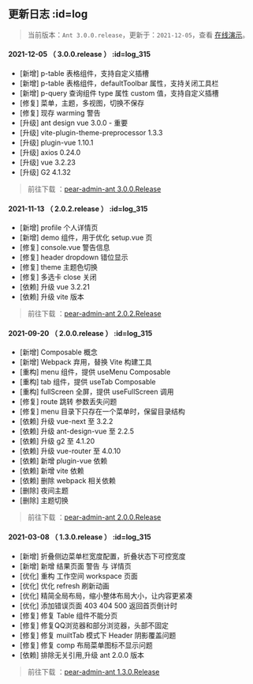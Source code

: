 ## 更新日志   :id=log

> 当前版本：`Ant 3.0.0.release`，更新于：`2021-12-05`，查看 [在线演示](http://ant.pearadmin.com)。

#### 2021-12-05 （ 3.0.0.release ）   :id=log_315

- [新增] p-table 表格组件，支持自定义插槽
- [新增] p-table 表格组件，defaultToolbar 属性，支持关闭工具栏
- [新增] p-query 查询组件 type 属性 custom 值，支持自定义插槽
- [修复] 菜单，主题，多视图，切换不保存
- [修复] 现存 warming 警告
- [升级] ant design vue 3.0.0 - 重要
- [升级] vite-plugin-theme-preprocessor 1.3.3
- [升级] plugin-vue 1.10.1
- [升级] axios 0.24.0
- [升级] vue 3.2.23
- [升级] G2 4.1.32

> 前往下载 ：[pear-admin-ant 3.0.0.Release](https://gitee.com/pear-admin/pear-admin-ant/releases/3.0.0)

#### 2021-11-13 （ 2.0.2.release ）   :id=log_315

- [新增] profile 个人详情页
- [新增] demo 组件，用于优化 setup.vue 页
- [修复] console.vue 警告信息
- [修复] header dropdown 错位显示
- [修复] theme 主题色切换
- [修复] 多选卡 close 关闭
- [依赖] 升级 vue 3.2.21
- [依赖] 升级 vite 版本

> 前往下载 ：[pear-admin-ant 2.0.2.Release](https://gitee.com/pear-admin/pear-admin-ant/releases/2.0.2)

#### 2021-09-20 （ 2.0.0.release ）   :id=log_315

- [新增] Composable 概念
- [新增] Webpack 弃用，替换 Vite 构建工具
- [重构] menu 组件，提供 useMenu Composable
- [重构] tab 组件，提供 useTab Composable
- [重构] fullScreen 全屏，提供 useFullScreen 调用
- [修复] route 跳转 参数丢失问题
- [修复] menu 目录下只存在一个菜单时，保留目录结构
- [依赖] 升级 vue-next 至 3.2.2
- [依赖] 升级 ant-design-vue 至 2.2.5
- [依赖] 升级 g2 至 4.1.20
- [依赖] 升级 vue-router 至 4.0.10
- [依赖] 新增 plugin-vue 依赖
- [依赖] 新增 vite 依赖
- [依赖] 删除 webpack 相关依赖
- [删除] 夜间主题
- [删除] 主题切换

> 前往下载 ：[pear-admin-ant 2.0.0.Release](https://gitee.com/pear-admin/pear-admin-ant/releases/2.0.0)

#### 2021-03-08 （ 1.3.0.release ）   :id=log_315

- [新增] 折叠侧边菜单栏宽度配置，折叠状态下可控宽度
- [新增] 新增 结果页面 警告 与 详情页
- [优化] 重构 工作空间 workspace 页面
- [优化] 优化 refresh 刷新动画
- [优化] 精简全局布局，缩小整体布局大小，让内容更紧凑
- [优化] 添加错误页面 403 404 500 返回首页倒计时
- [修复] 修复 Table 组件不能分页
- [修复] 修复QQ浏览器和部分浏览器，头部不固定
- [修复] 修复 muiltTab 模式下 Header 阴影覆盖问题
- [修复] 修复 comp 布局菜单图标不显示问题
- [依赖] 排除无关引用,升级 ant 2.0.0 版本

> 前往下载 ：[pear-admin-ant 1.3.0.Release](https://gitee.com/pear-admin/pear-admin-ant/releases/1.3.0.RELEASE)